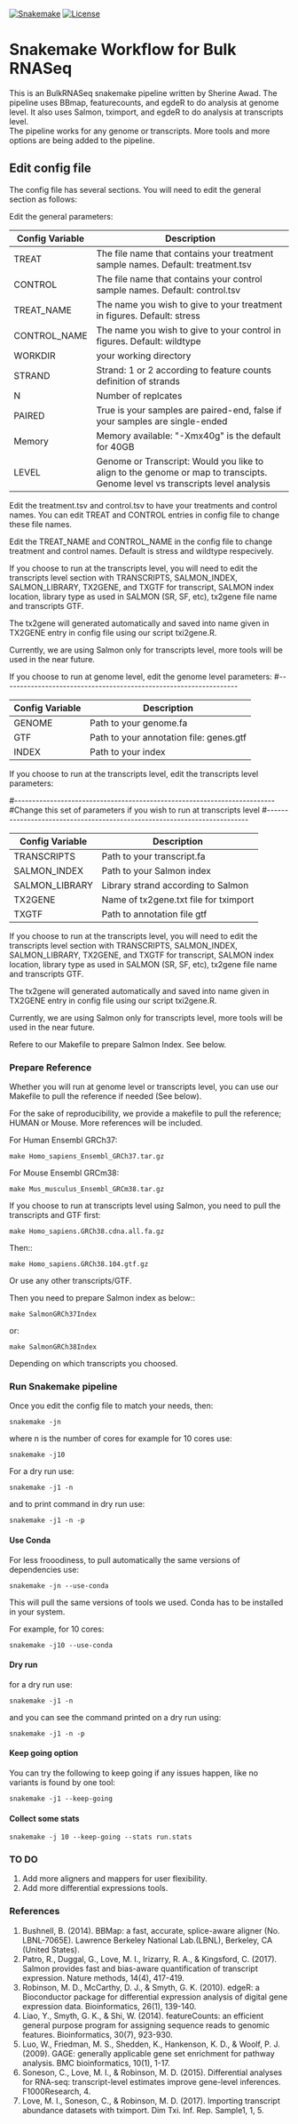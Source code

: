 [![Snakemake](https://img.shields.io/badge/snakemake-≥6.0.2-brightgreen.svg)](https://snakemake.github.io)
[![License](https://img.shields.io/badge/License-BSD_3--Clause-blue.svg)](https://opensource.org/licenses/BSD-3-Clause)


Snakemake Workflow for Bulk RNASeq  
===============================================


This is an BulkRNASeq snakemake pipeline written by Sherine Awad. 
The pipeline uses BBmap, featurecounts, and egdeR to do analysis at genome level. It also uses Salmon, tximport, and egdeR to do analysis at transcripts level.  
The pipeline works for any genome or transcripts. More tools and more options are being added to the pipeline. 

## Edit config file 

The config file has several sections. You will need to edit the general section as follows: 

Edit the general parameters: 

| Config Variable  | Description                      |
| -----------------| ---------------------------------|
| TREAT            | The file name that contains your treatment sample names. Default: treatment.tsv |
| CONTROL          | The file name that contains your control sample names. Default: control.tsv  |
| TREAT_NAME       | The name you wish to give to your treatment in figures. Default: stress|
| CONTROL_NAME     | The name you wish to give to your control in figures. Default: wildtype |
| WORKDIR          | your working directory |
| STRAND           | Strand: 1 or 2 according to feature counts definition of strands |
| N                | Number of replcates  |
| PAIRED           | True is your samples are paired-end, false if your samples are single-ended |
| Memory          | Memory available: "-Xmx40g" is the default for 40GB |
| LEVEL            | Genome or Transcript: Would you like to align to the genome or map to transcipts. Genome level vs transcripts level analysis |


Edit the treatment.tsv and control.tsv to have your treatments and control names.  You can edit TREAT and CONTROL entries in config file to change these file names.

Edit the TREAT_NAME  and CONTROL_NAME in the config file to change treatment and control names. Default is stress and wildtype respecively.


If you choose to run at the transcripts level, you will need to edit the transcripts level section with TRANSCRIPTS, SALMON_INDEX, SALMON_LIBRARY, TX2GENE, and TXGTF for transcript, SALMON index location, library type as used in SALMON (SR, SF, etc), tx2gene file name and transcripts GTF.

The tx2gene will generated automatically and saved into name given in TX2GENE entry in config file using our script txi2gene.R.

Currently, we are using Salmon only for transcripts level, more tools will be used in the near future.


If you choose to run at genome level, edit the genome level parameters: 
#------------------------------------------------------------------

| Config Variable  | Description                      |
| -----------------| ---------------------------------|
| GENOME           | Path to your genome.fa |
| GTF              | Path to your annotation file: genes.gtf   |
| INDEX            | Path to your index|


If you choose to run at the transcripts level, edit the transcripts level parameters: 

#-------------------------------------------------------------------------
#Change this set of parameters if you wish to run at transcripts level
#-------------------------------------------------------------------------

| Config Variable  | Description                      |
| -----------------| ---------------------------------|
| TRANSCRIPTS      | Path to your transcript.fa |
| SALMON_INDEX     | Path to your Salmon index  |
| SALMON_LIBRARY   | Library strand according to Salmon |
| TX2GENE          | Name of tx2gene.txt file for tximport |
| TXGTF            | Path to annotation file gtf | 



If you choose to run at the transcripts level, you will need to edit the transcripts level section with TRANSCRIPTS, SALMON_INDEX, SALMON_LIBRARY, TX2GENE, and TXGTF for transcript, SALMON index location, library type as used in SALMON (SR, SF, etc), tx2gene file name and transcripts GTF. 

The tx2gene will generated automatically and saved into name given in TX2GENE entry in config file using our script txi2gene.R. 

Currently, we are using Salmon only for transcripts level, more tools will be used in the near future. 

Refere to our Makefile to prepare Salmon Index. See below. 


### Prepare Reference

Whether you will run at genome level or transcripts level, you can use our  Makefile to pull the reference if needed (See below). 

For the sake of reproducibility, we provide a makefile to pull the reference; HUMAN or Mouse. More references will be included.


For Human Ensembl GRCh37:


    make Homo_sapiens_Ensembl_GRCh37.tar.gz

For Mouse Ensembl GRCm38:


    make Mus_musculus_Ensembl_GRCm38.tar.gz

If you choose to run at transcripts level using Salmon, you need to pull the transcripts and GTF first: 


    make Homo_sapiens.GRCh38.cdna.all.fa.gz

Then::


    make Homo_sapiens.GRCh38.104.gtf.gz

Or use any other transcripts/GTF.  


Then you need to prepare Salmon index as below:: 

   
    make SalmonGRCh37Index

or: 

    make SalmonGRCh38Index


Depending on which transcripts you choosed. 


### Run Snakemake pipeline 

Once you edit the config file to match your needs, then:  


    snakemake -jn 

where n is the number of cores for example for 10 cores use:


    snakemake -j10 


For a dry run use: 
  
  
    snakemake -j1 -n 


and to print command in dry run use: 

  
    snakemake -j1 -n -p 

  
#### Use Conda 

For less frooodiness, to pull automatically the same versions of dependencies use:

    snakemake -jn --use-conda

This will pull the same versions of tools we used. Conda has to be installed in your system.

For example, for 10 cores:

    snakemake -j10 --use-conda


#### Dry run 

for a dry run use:

    snakemake -j1 -n

and you can see the command printed on a dry run using:

    snakemake -j1 -n -p


#### Keep going option 


You can try the following to keep going if any issues happen, like no variants is found by one tool:

    snakemake -j1 --keep-going


#### Collect some stats 

    snakemake -j 10 --keep-going --stats run.stats

### TO DO 

1. Add more aligners and mappers for user flexibility. 
2. Add more differential expressions tools. 

### References 
1. Bushnell, B. (2014). BBMap: a fast, accurate, splice-aware aligner (No. LBNL-7065E). Lawrence Berkeley National Lab.(LBNL), Berkeley, CA (United States).
2. Patro, R., Duggal, G., Love, M. I., Irizarry, R. A., & Kingsford, C. (2017). Salmon provides fast and bias-aware quantification of transcript expression. Nature methods, 14(4), 417-419.
3. Robinson, M. D., McCarthy, D. J., & Smyth, G. K. (2010). edgeR: a Bioconductor package for differential expression analysis of digital gene expression data. Bioinformatics, 26(1), 139-140.
4. Liao, Y., Smyth, G. K., & Shi, W. (2014). featureCounts: an efficient general purpose program for assigning sequence reads to genomic features. Bioinformatics, 30(7), 923-930.
5. Luo, W., Friedman, M. S., Shedden, K., Hankenson, K. D., & Woolf, P. J. (2009). GAGE: generally applicable gene set enrichment for pathway analysis. BMC bioinformatics, 10(1), 1-17.
6. Soneson, C., Love, M. I., & Robinson, M. D. (2015). Differential analyses for RNA-seq: transcript-level estimates improve gene-level inferences. F1000Research, 4.
7. Love, M. I., Soneson, C., & Robinson, M. D. (2017). Importing transcript abundance datasets with tximport. Dim Txi. Inf. Rep. Sample1, 1, 5.
 


